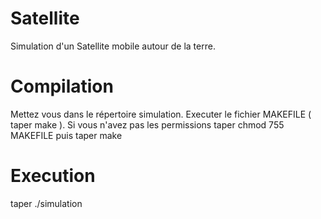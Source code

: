 # Satellite
Simulation d'un Satellite mobile autour de la terre.
# Compilation
Mettez vous dans le répertoire simulation.
Executer le fichier MAKEFILE ( taper make ).
Si vous n'avez pas les permissions taper chmod 755 MAKEFILE puis taper make
# Execution
taper ./simulation
